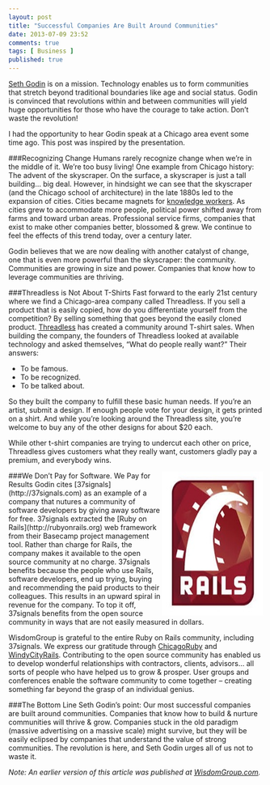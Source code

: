 ```yaml
---
layout: post
title: "Successful Companies Are Built Around Communities"
date: 2013-07-09 23:52
comments: true
tags: [ Business ]
published: true
---
```

[Seth Godin](http://www.sethgodin.com) is on a mission. Technology enables us to form communities that stretch beyond traditional boundaries like age and social status. Godin is convinced that revolutions within and between communities will yield huge opportunities for those who have the courage to take action. Don’t waste the revolution!

I had the opportunity to hear Godin speak at a Chicago area event some time ago. This post was inspired by the presentation.

<!--more-->

###Recognizing Change
Humans rarely recognize change when we’re in the middle of it. We’re too busy living! One example from Chicago history: The advent of the skyscraper. On the surface, a skyscraper is just a tall building… big deal. However, in hindsight we can see that the skyscraper (and the Chicago school of architecture) in the late 1880s led to the expansion of cities. Cities became magnets for [knowledge workers](http://en.wikipedia.org/wiki/Knowledge_worker). As cities grew to accommodate more people, political power shifted away from farms and toward urban areas. Professional service firms, companies that exist to make other companies better, blossomed & grew. We continue to feel the effects of this trend today, over a century later.

Godin believes that we are now dealing with another catalyst of change, one that is even more powerful than the skyscraper: the community. Communities are growing in size and power. Companies that know how to leverage communities are thriving.

###Threadless is Not About T-Shirts
Fast forward to the early 21st century where we find a Chicago-area company called Threadless. If you sell a product that is easily copied, how do you differentiate yourself from the competition? By selling something that goes beyond the easily cloned product. [Threadless](http://threadless.com/) has created a community around T-shirt sales. When building the company, the founders of Threadless looked at available technology and asked themselves, “What do people really want?” Their answers:

* To be famous.
* To be recognized.
* To be talked about.

So they built the company to fulfill these basic human needs. If you’re an artist, submit a design. If enough people vote for your design, it gets printed on a shirt. And while you’re looking around the Threadless site, you’re welcome to buy any of the other designs for about $20 each.

While other t-shirt companies are trying to undercut each other on price, Threadless gives customers what they really want, customers gladly pay a premium, and everybody wins.

<img src="/images/rails_logo.jpg" width="200" height="285" align="right" title="Ruby on Rails Logo" alt="Ruby on Rails Logo">
###We Don’t Pay for Software. We Pay for Results
Godin cites [37signals](http://37signals.com) as an example of a company that nutures a community of software developers by giving away software for free. 37signals extracted the [Ruby on Rails](http://rubyonrails.org) web framework from their Basecamp project management tool. Rather than charge for Rails, the company makes it available to the open source community at no charge. 37signals benefits because the people who use Rails, software developers, end up trying, buying and recommending the paid products to their colleagues. This results in an upward spiral in revenue for the company. To top it off, 37signals benefits from the open source community in ways that are not easily measured in dollars.

WisdomGroup is grateful to the entire Ruby on Rails community, including 37signals. We express our gratitude through [ChicagoRuby](http://chicagoruby.org) and [WindyCityRails](http://windycityrails.org). Contributing to the open source community has enabled us to develop wonderful relationships with contractors, clients, advisors… all sorts of people who have helped us to grow & prosper. User groups and conferences enable the software community to come together – creating something far beyond the grasp of an individual genius.

###The Bottom Line
Seth Godin’s point: Our most successful companies are built around communities. Companies that know how to build & nurture communities will thrive & grow. Companies stuck in the old paradigm (massive advertising on a massive scale) might survive, but they will be easily eclipsed by companies that understand the value of strong communities. The revolution is here, and Seth Godin urges all of us not to waste it.

_Note: An earlier version of this article was published at [WisdomGroup.com](http://wisdomgroup.com)._
